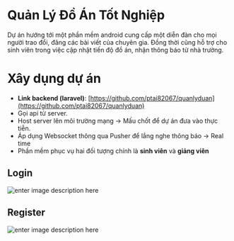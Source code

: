 # Quản Lý Đồ Án Tốt Nghiệp

Dự án hướng tới một phần mềm android cung cấp một diễn đàn cho mọi người trao đổi, đăng các bài viết của chuyên gia. Đồng thời cũng hỗ trợ cho sinh viên trong việc cập nhật tiến độ đồ án, nhận thông báo từ nhà trường.


# Xây dụng dự án
- **Link backend (laravel)**: [https://github.com/ptai82067/quanlyduan](https://github.com/ptai82067/quanlyduan)
- Gọi api từ server.
- Host server lên môi trường mạng -> Mấu chốt để dự án đưa vào thực tiễn.
- Áp dụng Websocket thông qua Pusher để lắng nghe thông báo -> Real time
- Phần mềm phục vụ hai đối tượng chính là **sinh viên** và **giảng viên**

## Login

![enter image description here](https://files.catbox.moe/ul23n2.png)

## Register

![enter image description here](https://files.catbox.moe/jugwg0.png)

